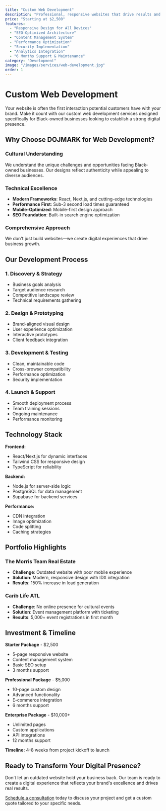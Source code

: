 ```yaml
---
title: "Custom Web Development"
description: "Professional, responsive websites that drive results and reflect your brand's unique identity."
price: "Starting at $2,500"
features:
  - "Responsive Design for All Devices"
  - "SEO-Optimized Architecture"
  - "Content Management System"
  - "Performance Optimization"
  - "Security Implementation"
  - "Analytics Integration"
  - "6 Months Support & Maintenance"
category: "Development"
image: "/images/services/web-development.jpg"
order: 1
---
```


# Custom Web Development

Your website is often the first interaction potential customers have with your brand. Make it count with our custom web development services designed specifically for Black-owned businesses looking to establish a strong digital presence.

## Why Choose DOJMARK for Web Development?

### Cultural Understanding
We understand the unique challenges and opportunities facing Black-owned businesses. Our designs reflect authenticity while appealing to diverse audiences.

### Technical Excellence
- **Modern Frameworks**: React, Next.js, and cutting-edge technologies
- **Performance First**: Sub-3 second load times guaranteed
- **Mobile-Optimized**: Mobile-first design approach
- **SEO Foundation**: Built-in search engine optimization

### Comprehensive Approach
We don't just build websites—we create digital experiences that drive business growth.

## Our Development Process

### 1. Discovery & Strategy
- Business goals analysis
- Target audience research
- Competitive landscape review
- Technical requirements gathering

### 2. Design & Prototyping
- Brand-aligned visual design
- User experience optimization
- Interactive prototypes
- Client feedback integration

### 3. Development & Testing
- Clean, maintainable code
- Cross-browser compatibility
- Performance optimization
- Security implementation

### 4. Launch & Support
- Smooth deployment process
- Team training sessions
- Ongoing maintenance
- Performance monitoring

## Technology Stack

**Frontend:**
- React/Next.js for dynamic interfaces
- Tailwind CSS for responsive design
- TypeScript for reliability

**Backend:**
- Node.js for server-side logic
- PostgreSQL for data management
- Supabase for backend services

**Performance:**
- CDN integration
- Image optimization
- Code splitting
- Caching strategies

## Portfolio Highlights

### The Morris Team Real Estate
- **Challenge**: Outdated website with poor mobile experience
- **Solution**: Modern, responsive design with IDX integration
- **Results**: 150% increase in lead generation

### Carib Life ATL
- **Challenge**: No online presence for cultural events
- **Solution**: Event management platform with ticketing
- **Results**: 5,000+ event registrations in first month

## Investment & Timeline

**Starter Package** - $2,500
- 5-page responsive website
- Content management system
- Basic SEO setup
- 3 months support

**Professional Package** - $5,000
- 10-page custom design
- Advanced functionality
- E-commerce integration
- 6 months support

**Enterprise Package** - $10,000+
- Unlimited pages
- Custom applications
- API integrations
- 12 months support

**Timeline:** 4-8 weeks from project kickoff to launch

## Ready to Transform Your Digital Presence?

Don't let an outdated website hold your business back. Our team is ready to create a digital experience that reflects your brand's excellence and drives real results.

[Schedule a consultation](/contact) today to discuss your project and get a custom quote tailored to your specific needs.
